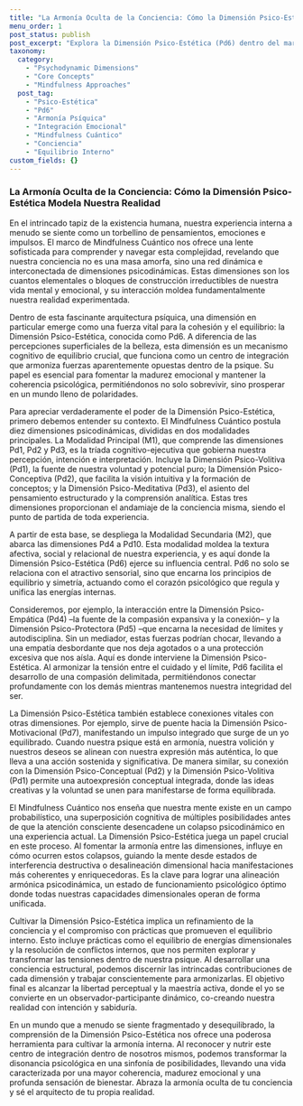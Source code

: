 ```yaml
---
title: "La Armonía Oculta de la Conciencia: Cómo la Dimensión Psico-Estética Modela Nuestra Realidad"
menu_order: 1
post_status: publish
post_excerpt: "Explora la Dimensión Psico-Estética (Pd6) dentro del marco de Mindfulness Cuántico, revelando su papel fundamental como centro de integración en la psique. Descubre cómo esta dimensión armoniza fuerzas internas opuestas, fomentando la madurez emocional y la coherencia psicológica para una experiencia de vida más plena y equilibrada."
taxonomy:
  category:
    - "Psychodynamic Dimensions"
    - "Core Concepts"
    - "Mindfulness Approaches"
  post_tag:
    - "Psico-Estética"
    - "Pd6"
    - "Armonía Psíquica"
    - "Integración Emocional"
    - "Mindfulness Cuántico"
    - "Conciencia"
    - "Equilibrio Interno"
custom_fields: {}
---
```


### La Armonía Oculta de la Conciencia: Cómo la Dimensión Psico-Estética Modela Nuestra Realidad

En el intrincado tapiz de la existencia humana, nuestra experiencia interna a menudo se siente como un torbellino de pensamientos, emociones e impulsos. El marco de Mindfulness Cuántico nos ofrece una lente sofisticada para comprender y navegar esta complejidad, revelando que nuestra conciencia no es una masa amorfa, sino una red dinámica e interconectada de dimensiones psicodinámicas. Estas dimensiones son los cuantos elementales o bloques de construcción irreductibles de nuestra vida mental y emocional, y su interacción moldea fundamentalmente nuestra realidad experimentada.

Dentro de esta fascinante arquitectura psíquica, una dimensión en particular emerge como una fuerza vital para la cohesión y el equilibrio: la Dimensión Psico-Estética, conocida como Pd6. A diferencia de las percepciones superficiales de la belleza, esta dimensión es un mecanismo cognitivo de equilibrio crucial, que funciona como un centro de integración que armoniza fuerzas aparentemente opuestas dentro de la psique. Su papel es esencial para fomentar la madurez emocional y mantener la coherencia psicológica, permitiéndonos no solo sobrevivir, sino prosperar en un mundo lleno de polaridades.

Para apreciar verdaderamente el poder de la Dimensión Psico-Estética, primero debemos entender su contexto. El Mindfulness Cuántico postula diez dimensiones psicodinámicas, divididas en dos modalidades principales. La Modalidad Principal (M1), que comprende las dimensiones Pd1, Pd2 y Pd3, es la tríada cognitivo-ejecutiva que gobierna nuestra percepción, intención e interpretación. Incluye la Dimensión Psico-Volitiva (Pd1), la fuente de nuestra voluntad y potencial puro; la Dimensión Psico-Conceptiva (Pd2), que facilita la visión intuitiva y la formación de conceptos; y la Dimensión Psico-Meditativa (Pd3), el asiento del pensamiento estructurado y la comprensión analítica. Estas tres dimensiones proporcionan el andamiaje de la conciencia misma, siendo el punto de partida de toda experiencia.

A partir de esta base, se despliega la Modalidad Secundaria (M2), que abarca las dimensiones Pd4 a Pd10. Esta modalidad moldea la textura afectiva, social y relacional de nuestra experiencia, y es aquí donde la Dimensión Psico-Estética (Pd6) ejerce su influencia central. Pd6 no solo se relaciona con el atractivo sensorial, sino que encarna los principios de equilibrio y simetría, actuando como el corazón psicológico que regula y unifica las energías internas.

Consideremos, por ejemplo, la interacción entre la Dimensión Psico-Empática (Pd4) –la fuente de la compasión expansiva y la conexión– y la Dimensión Psico-Protectora (Pd5) –que encarna la necesidad de límites y autodisciplina. Sin un mediador, estas fuerzas podrían chocar, llevando a una empatía desbordante que nos deja agotados o a una protección excesiva que nos aísla. Aquí es donde interviene la Dimensión Psico-Estética. Al armonizar la tensión entre el cuidado y el límite, Pd6 facilita el desarrollo de una compasión delimitada, permitiéndonos conectar profundamente con los demás mientras mantenemos nuestra integridad del ser.

La Dimensión Psico-Estética también establece conexiones vitales con otras dimensiones. Por ejemplo, sirve de puente hacia la Dimensión Psico-Motivacional (Pd7), manifestando un impulso integrado que surge de un yo equilibrado. Cuando nuestra psique está en armonía, nuestra volición y nuestros deseos se alinean con nuestra expresión más auténtica, lo que lleva a una acción sostenida y significativa. De manera similar, su conexión con la Dimensión Psico-Conceptual (Pd2) y la Dimensión Psico-Volitiva (Pd1) permite una autoexpresión conceptual integrada, donde las ideas creativas y la voluntad se unen para manifestarse de forma equilibrada.

El Mindfulness Cuántico nos enseña que nuestra mente existe en un campo probabilístico, una superposición cognitiva de múltiples posibilidades antes de que la atención consciente desencadene un colapso psicodinámico en una experiencia actual. La Dimensión Psico-Estética juega un papel crucial en este proceso. Al fomentar la armonía entre las dimensiones, influye en cómo ocurren estos colapsos, guiando la mente desde estados de interferencia destructiva o desalineación dimensional hacia manifestaciones más coherentes y enriquecedoras. Es la clave para lograr una alineación armónica psicodinámica, un estado de funcionamiento psicológico óptimo donde todas nuestras capacidades dimensionales operan de forma unificada.

Cultivar la Dimensión Psico-Estética implica un refinamiento de la conciencia y el compromiso con prácticas que promueven el equilibrio interno. Esto incluye prácticas como el equilibrio de energías dimensionales y la resolución de conflictos internos, que nos permiten explorar y transformar las tensiones dentro de nuestra psique. Al desarrollar una conciencia estructural, podemos discernir las intrincadas contribuciones de cada dimensión y trabajar conscientemente para armonizarlas. El objetivo final es alcanzar la libertad perceptual y la maestría activa, donde el yo se convierte en un observador-participante dinámico, co-creando nuestra realidad con intención y sabiduría.

En un mundo que a menudo se siente fragmentado y desequilibrado, la comprensión de la Dimensión Psico-Estética nos ofrece una poderosa herramienta para cultivar la armonía interna. Al reconocer y nutrir este centro de integración dentro de nosotros mismos, podemos transformar la disonancia psicológica en una sinfonía de posibilidades, llevando una vida caracterizada por una mayor coherencia, madurez emocional y una profunda sensación de bienestar. Abraza la armonía oculta de tu conciencia y sé el arquitecto de tu propia realidad.